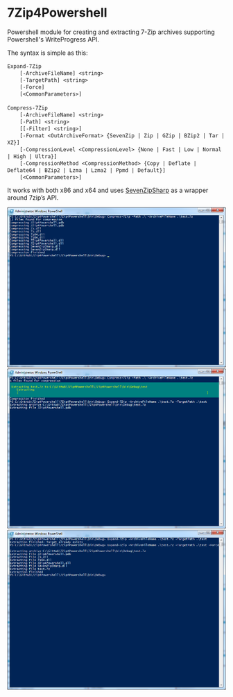 7Zip4Powershell
===============

Powershell module for creating and extracting 7-Zip archives supporting Powershell's WriteProgress API.

The syntax is simple as this:

    Expand-7Zip
        [-ArchiveFileName] <string>
        [-TargetPath] <string>
        [-Force]
        [<CommonParameters>]

    Compress-7Zip
        [-ArchiveFileName] <string>
        [-Path] <string>
        [[-Filter] <string>]
        [-Format <OutArchiveFormat> {SevenZip | Zip | GZip | BZip2 | Tar | XZ}]
        [-CompressionLevel <CompressionLevel> {None | Fast | Low | Normal | High | Ultra}]
        [-CompressionMethod <CompressionMethod> {Copy | Deflate | Deflate64 | BZip2 | Lzma | Lzma2 | Ppmd | Default}]
        [<CommonParameters>]
		
It works with both x86 and x64 and uses [SevenZipSharp](https://sevenzipsharp.codeplex.com/) as a wrapper around 7zip’s API.

![Compress](https://github.com/onyxhat/7Zip4Powershell/blob/master/screenshots/Compress_Progress_1.png)
![UnCompress](https://github.com/onyxhat/7Zip4Powershell/blob/master/screenshots/UnCompress_Progress_1.png)
![UnCompress Force](https://github.com/onyxhat/7Zip4Powershell/blob/master/screenshots/UnCompress_Progress_2.png)
